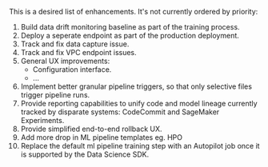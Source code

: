 This is a desired list of enhancements. It's not currently ordered by priority:

1. Build data drift monitoring baseline as part of the training process.
2. Deploy a seperate endpoint as part of the production deployment.
3. Track and fix data capture issue.
4. Track and fix VPC endpoint issues.
5. General UX improvements:
      * Configuration interface.
      * ...
6. Implement better granular pipeline triggers, so that only selective files trigger pipeline runs.
7. Provide reporting capabilities to unify code and model lineage currently tracked by disparate systems: CodeCommit and SageMaker Experiments.
8. Provide simplified end-to-end rollback UX. 
9. Add more drop in ML pipeline templates eg. HPO
10. Replace the default ml pipeline training step with an Autopilot job once it is supported by the Data Science SDK.
